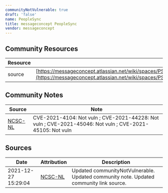 ```yaml
---
communityNotVulnerable: true
draft: 'false'
name: PeopleSync
title: messageconcept PeopleSync
vendor: messageconcept
---
```



## Community Resources
| Resource | Link |
| --- | --- |
| source | [https://messageconcept.atlassian.net/wiki/spaces/PSKB/pages/2139095041/Is+PeopleSync+affected+by+Log4Shell](https://messageconcept.atlassian.net/wiki/spaces/PSKB/pages/2139095041/Is+PeopleSync+affected+by+Log4Shell) |

## Community Notes
| Source | Note |
| --- | --- |
| [NCSC-NL](https://github.com/NCSC-NL/log4shell/blob/main/software/README.md) | CVE-2021-4104: Not vuln ; CVE-2021-44228: Not vuln ; CVE-2021-45046: Not vuln ; CVE-2021-45105: Not vuln </ul> |

## Sources
| Date | Attribution | Description |
| --- | --- | --- |
| 2021-12-27 15:29:04 | [NCSC-NL](https://github.com/NCSC-NL/log4shell/blob/main/software/README.md) | Updated communityNotVulnerable. Updated community note. Updated community link source.  |
